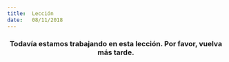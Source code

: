 ```yaml
---
title:  Lección
date:   08/11/2018
---
```


### <center>Todavía estamos trabajando en esta lección. Por favor, vuelva más tarde.</center>